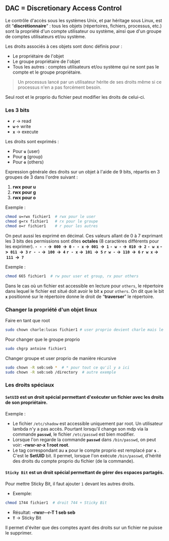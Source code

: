
## DAC = Discretionary Access Control

Le contrôle d'accès sous les systèmes Unix, et par héritage sous Linux, est dit “**discrétionnaire**“ : tous les objets (répertoires, fichiers, processus, etc.) sont la propriété d'un compte utilisateur ou système, ainsi que d'un groupe de comptes utilisateurs et/ou système.

Les droits associés à ces objets sont donc définis pour :
- Le propriétaire de l'objet
- Le groupe propriétaire de l'objet
- Tous les autres : comptes utilisateurs et/ou système qui ne sont pas le compte et le groupe propriétaire.

>Un processus lancé par un utilisateur hérite de ses droits même si ce processus n'en a pas forcément besoin.

Seul root et le proprio du fichier peut modifier les droits de celui-ci.

### Les 3 bits

- **`r`** -> read
- **`w`**-> write
- **`x`** -> execute

Les droits sont exprimés :
- Pour **`u`** (user)
- Pour **`g`** (group)
- Pour **`o`** (others)

Expression générale des droits sur un objet à l'aide de 9 bits, répartis en 3 groupes de 3 dans l'ordre suivant :
1. **rwx pour u**
2. **rwx pour g**
3. **rwx pour o**

Exemple :
```bash
chmod u=rwx fichier1  # rwx pour le user
chmod g=rx fichier1   # rx pour le groupe
chmod o=r fichier1    # r pour les autres
```

On peut aussi les exprimé en décimal. Ces valeurs allant de 0 à 7 exprimant les 3 bits des permissions sont dites **octales** (8 caractères différents pour les exprimer).
**`- - -`** **->  `000`  ->  `0`**
**`- - x`** **->  `001`  ->  `1`**
**`- w -`** **->  `010`  ->  `2`**
**`- w x`** **->  `011`  ->  `3`**
**`r - -`** **->  `100`  ->  `4`**
**`r - x`** **->  `101`  ->  `5`**
**`r w -`** **->  `110`  ->  `6`**
**`r w x`** **->  `111`  ->  `7`**

Exemple :
```bash
chmod 665 fichier1  # rw pour user et group, rx pour others
```

Dans le cas où un fichier est accessible en lecture pour `others`, le répertoire dans lequel le fichier est situé doit avoir le bit **`x`** pour `others`. On dit que le bit **`x`** positionné sur le répertoire donne le droit de “**traverser**” le répertoire.
### Changer la  propriété d'un objet linux

Faire en tant que root
```bash
sudo chown charle:lucas fichier1 # user proprio devient charle mais le groupe proprio reste lucas
```

Pour changer que le groupe proprio
```bash
sudo chgrp antoine fichier1
```

Changer groupe et user proprio de manière récursive
```bash
sudo chown -R seb:seb *  # * pour tout ce qu'il y a ici
sudo chown -R seb:seb /directory  # autre exemple
```

### Les droits spéciaux

#### **`SetUID`** est un droit spécial permettant d'exécuter un fichier avec les droits de son propriétaire.

Exemple :
- Le fichier `/etc/shadow` est accessible uniquement par root. Un utilisateur lambda n'y a pas accès. Pourtant lorsqu'il change son mdp via la commande **`passwd`**, le fichier `/etc/passwd` est bien modifier.
- Lorsque l'on regarde la commande **`passwd`** dans `/bin/passwd`, on peut voir: **-rwsr-xr-x 1 root root**. 
- Le tag correspondant au **`x`** pour le compte proprio est remplacé par **`s`** . C'est le **SetUID** bit. Il permet, lorsque l'on exécute `/bin/passwd`, d'hérité des droits du compte proprio du fichier (de la commande).

#### **`Sticky Bit`** est un droit spécial permettant de gérer des espaces partagés.

Pour mettre Sticky Bit, il faut ajouter `1` devant les autres droits.
- Exemple:
```bash
chmod 1744 fichier1  # droit 744 + Sticky Bit
```
- Résultat: **-rwxr--r-T 1 seb seb**
- **`T`** -> Sticky Bit

Il permet d'éviter que des comptes ayant des droits sur un fichier ne puisse le supprimer.

